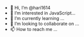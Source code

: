 - 👋 Hi, I’m @hari1614
- 👀 I’m interested in JavaScript...
- 🌱 I’m currently learning ...
- 💞️ I’m looking to collaborate on ...
- 📫 How to reach me ...

<!---
hari1614/hari1614 is a ✨ special ✨ repository because its `README.md` (this file) appears on your GitHub profile.
You can click the Preview link to take a look at your changes.
--->
